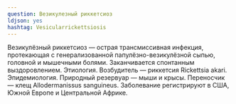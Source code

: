 ```yaml
---
question: Везикулезный риккетсиоз
ldjson: yes
hashtag: Vesicularrickettsiosis
---
```


Везикулёзный риккетсиоз — острая трансмиссивная инфекция, протекающая с генерализованной папулёзно-везикулёзной сыпью, головной и мышечными болями. Заканчивается спонтанным выздоровлением.
Этиология. Возбудитель — риккетсия Rickettsia akari. Эпидемиология. Природный резервуар — мыши и крысы. Переносчик — клещ Allodermanissus sanguineus. Заболевание регистрируют в США, Южной Европе и Центральной Африке.